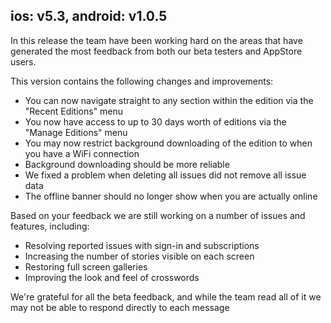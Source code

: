 ## ios: v5.3, android: v1.0.5

In this release the team have been working hard on the areas that have generated the most feedback from both our beta testers and AppStore users.

This version contains the following changes and improvements:

-   You can now navigate straight to any section within the edition via the "Recent Editions" menu
-   You now have access to up to 30 days worth of editions via the "Manage Editions" menu
-   You may now restrict background downloading of the edition to when you have a WiFi connection
-   Background downloading should be more reliable
-   We fixed a problem when deleting all issues did not remove all issue data
-   The offline banner should no longer show when you are actually online

Based on your feedback we are still working on a number of issues and features, including:

-   Resolving reported issues with sign-in and subscriptions
-   Increasing the number of stories visible on each screen
-   Restoring full screen galleries
-   Improving the look and feel of crosswords

We're grateful for all the beta feedback, and while the team read all of it we may not be able to respond directly to each message
